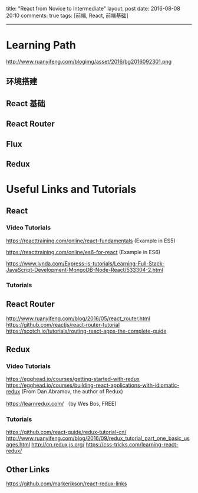 title: "React from Novice to Intermediate"
layout: post
date: 2016-08-08 20:10
comments: true
tags: [前端, React, 前端基础]

---

# Learning Path

http://www.ruanyifeng.com/blogimg/asset/2016/bg2016092301.png

## 环境搭建

## React 基础

## React Router

## Flux

## Redux


# Useful Links and Tutorials

## React

### Video Tutorials

https://reacttraining.com/online/react-fundamentals
(Example in ES5)

https://reacttraining.com/online/es6-for-react
(Example in ES6)

https://www.lynda.com/Express-js-tutorials/Learning-Full-Stack-JavaScript-Development-MongoDB-Node-React/533304-2.html

### Tutorials

## React Router

http://www.ruanyifeng.com/blog/2016/05/react_router.html
https://github.com/reactjs/react-router-tutorial
https://scotch.io/tutorials/routing-react-apps-the-complete-guide

## Redux

### Video Tutorials

https://egghead.io/courses/getting-started-with-redux
https://egghead.io/courses/building-react-applications-with-idiomatic-redux
(From Dan Abramov, the author of Redux)

https://learnredux.com/ （by Wes Bos, FREE)

### Tutorials

https://github.com/react-guide/redux-tutorial-cn/
http://www.ruanyifeng.com/blog/2016/09/redux_tutorial_part_one_basic_usages.html
http://cn.redux.js.org/
https://css-tricks.com/learning-react-redux/

## Other Links

https://github.com/markerikson/react-redux-links




